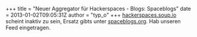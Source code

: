 +++
title = "Neuer Aggregator für Hackerspaces - Blogs: Spaceblogs"
date = 2013-01-02T09:05:31Z
author = "typ_o"
+++
[hackerspaces.soup.io](http://hackerspaces.soup.io/) scheint inaktiv zu
sein, Ersatz gibts unter [spaceblogs.org](http://spaceblogs.org/). Hab
unseren Feed eingetragen.
